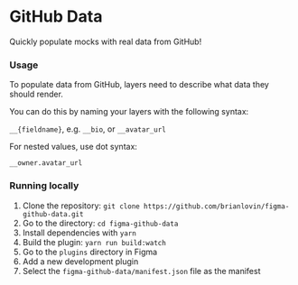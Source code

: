 # GitHub Data
Quickly populate mocks with real data from GitHub!

### Usage
To populate data from GitHub, layers need to describe what data they should render.

You can do this by naming your layers with the following syntax:

`__{fieldname}`, e.g. `__bio`, or `__avatar_url`

For nested values, use dot syntax:

`__owner.avatar_url`

### Running locally

1. Clone the repository: `git clone https://github.com/brianlovin/figma-github-data.git`
1. Go to the directory: `cd figma-github-data`
1. Install dependencies with `yarn`
1. Build the plugin: `yarn run build:watch`
1. Go to the `plugins` directory in Figma
1. Add a new development plugin
1. Select the `figma-github-data/manifest.json` file as the manifest